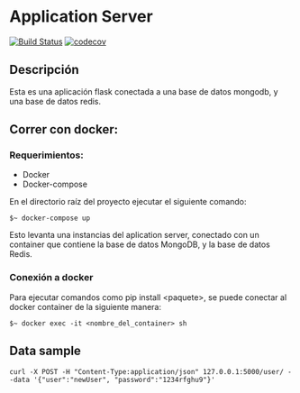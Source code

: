 # Application Server


[![Build Status](https://travis-ci.org/taller2-2c2018/applicationServer.svg?branch=master)](https://travis-ci.org/taller2-2c2018/applicationServer)
[![codecov](https://codecov.io/gh/taller2-2c2018/applicationServer/branch/master/graph/badge.svg)](https://codecov.io/gh/taller2-2c2018/applicationServer)

## Descripción

Esta es una aplicación flask conectada a una base de datos mongodb, y una base de datos redis.

## Correr con docker:

### Requerimientos:
- Docker
- Docker-compose

En el directorio raíz del proyecto ejecutar el siguiente comando:  
```
$~ docker-compose up
```
Esto levanta una instancias del aplication server, conectado con un container que contiene la base de datos MongoDB, y la base de datos Redis.

### Conexión a docker

Para ejecutar comandos como pip install \<paquete>, se puede conectar al docker container de la siguiente manera: 

```
$~ docker exec -it <nombre_del_container> sh
```

## Data sample
```
curl -X POST -H "Content-Type:application/json" 127.0.0.1:5000/user/ --data '{"user":"newUser", "password":"1234rfghu9"}'
```